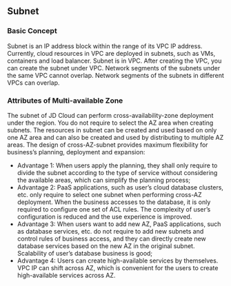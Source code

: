 ## **Subnet**

### Basic Concept

Subnet is an IP address block within the range of its VPC IP address. Currently, cloud resources in VPC are deployed in subnets, such as VMs, containers and load balancer. Subnet is in VPC. After creating the VPC, you can create the subnet under VPC. Network segments of the subnets under the same VPC cannot overlap. Network segments of the subnets in different VPCs can overlap.



### Attributes of Multi-available Zone

The subnet of JD Cloud can perform cross-availability-zone deployment under the region. You do not require to select the AZ area when creating subnets. The resources in subnet can be created and used based on only one AZ area and can also be created and used by distributing to multiple AZ areas. The design of cross-AZ-subnet provides maximum flexibility for business’s planning, deployment and expansion:

- Advantage 1: When users apply the planning, they shall only require to divide the subnet according to the type of service without considering the available areas, which can simplify the planning process;
- Advantage 2: PaaS applications, such as user’s cloud database clusters, etc. only require to select one subnet when performing cross-AZ deployment. When the business accesses to the database, it is only required to configure one set of ACL rules. The complexity of user’s configuration is reduced and the use experience is improved.
- Advantage 3: When users want to add new AZ, PaaS applications, such as database services, etc. do not require to add new subnets and control rules of business access, and they can directly create new database services based on the new AZ in the original subnet. Scalability of user’s database business is good;
- Advantage 4: Users can create high-available services by themselves. VPC IP can shift across AZ, which is convenient for the users to create high-available services across AZ.